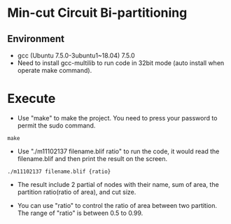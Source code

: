 # Min-cut Circuit Bi-partitioning

## Environment
- gcc (Ubuntu 7.5.0-3ubuntu1~18.04) 7.5.0
- Need to install gcc-multilib to run code in 32bit mode (auto install when operate make command).

# Execute
- Use "make" to make the project. You need to press your password to permit the sudo command.
```
make
```

- Use "./m11102137 filename.blif ratio" to run the code, it would read the filename.blif and then print the result on the screen.

```
./m11102137 filename.blif {ratio}
```

- The result include 2 partial of nodes with their name, sum of area, the partition ratio(ratio of area), and cut size.

- You can use "ratio" to control the ratio of area between two partition. The range of "ratio" is between 0.5 to 0.99.
